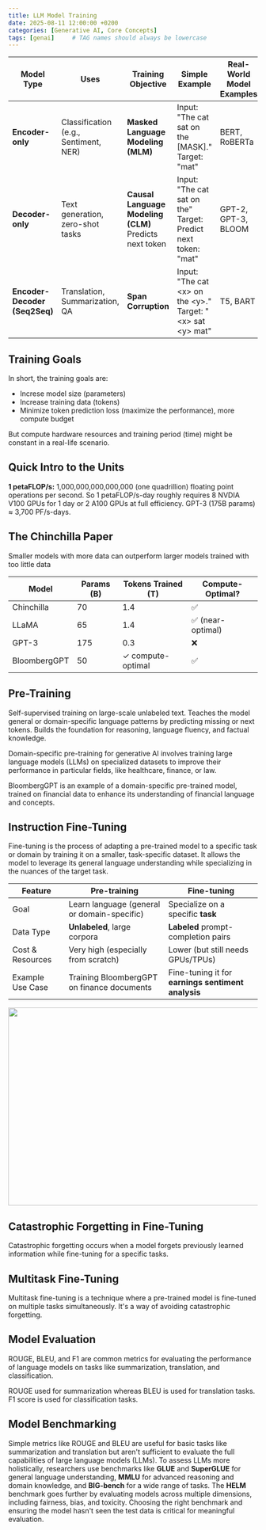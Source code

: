 ```yaml
---
title: LLM Model Training
date: 2025-08-11 12:00:00 +0200
categories: [Generative AI, Core Concepts]
tags: [genai]     # TAG names should always be lowercase
---
```


| Model Type                    | Uses                                  | Training Objective                 | Simple Example                                                     | Real-World Model Examples |
| ----------------------------- | ------------------------------------- | ---------------------------------- | ------------------------------------------------------------------ | ------------------------- |
| **Encoder-only**              | Classification (e.g., Sentiment, NER) | **Masked Language Modeling (MLM)** | Input: "The cat sat on the \[MASK]." <br> Target: "mat"            | BERT, RoBERTa             |
| **Decoder-only**              | Text generation, zero-shot tasks      | **Causal Language Modeling (CLM)** <br> Predicts next token | Input: "The cat sat on the" <br> Target: Predict next token: "mat" | GPT-2, GPT-3, BLOOM       |
| **Encoder-Decoder (Seq2Seq)** | Translation, Summarization, QA        | **Span Corruption**              | Input: "The cat \<x> on the \<y>." <br> Target: "\<x> sat \<y> mat"    | T5, BART                  |

## Training Goals

In short, the training goals are:
- Increse model size (parameters)
- Increase training data (tokens)
- Minimize token prediction loss (maximize the performance), more compute budget

But compute hardware resources and training period (time) might be constant in a real-life scenario. 

## Quick Intro to the Units
**1 petaFLOP/s:** 1,000,000,000,000,000 (one quadrillion) floating point operations per second. So 1 petaFLOP/s-day roughly requires 8 NVDIA V100 GPUs for 1 day or 2 A100 GPUs at full efficiency. 
GPT-3 (175B params) ≈ 3,700 PF/s-days.

## The Chinchilla Paper
Smaller models with more data can outperform larger models trained with too little data

| Model        | Params (B) | Tokens Trained (T) | Compute-Optimal? |
| ------------ | ---------- | ------------------ | ---------------- |
| Chinchilla   | 70         | 1.4                | ✅                |
| LLaMA        | 65         | 1.4                | ✅ (near-optimal) |
| GPT-3        | 175        | 0.3                | ❌                |
| BloombergGPT | 50         | ✓ compute-optimal  | ✅                |


## Pre-Training

Self-supervised training on large-scale unlabeled text. Teaches the model general or domain-specific language patterns by predicting missing or next tokens.
Builds the foundation for reasoning, language fluency, and factual knowledge.

Domain-specific pre-training for generative AI involves training large language models (LLMs) on specialized datasets to improve their performance in particular fields, like healthcare, finance, or law. 

BloombergGPT is an example of a domain-specific pre-trained model, trained on financial data to enhance its understanding of financial language and concepts.

## Instruction Fine-Tuning
Fine-tuning is the process of adapting a pre-trained model to a specific task or domain by training it on a smaller, task-specific dataset. It allows the model to leverage its general language understanding while specializing in the nuances of the target task.

| Feature          | **Pre-training**                            | **Fine-tuning**                                    |
| ---------------- | ------------------------------------------- | -------------------------------------------------- |
| Goal             | Learn language (general or domain-specific) | Specialize on a specific **task**                  |
| Data Type        | **Unlabeled**, large corpora                | **Labeled** prompt-completion pairs                |
| Cost & Resources | Very high (especially from scratch)         | Lower (but still needs GPUs/TPUs)                  |
| Example Use Case | Training BloombergGPT on finance documents  | Fine-tuning it for **earnings sentiment analysis** |


<img src="../assets/InstructionFineTuning.png" width="780" height="400"> 

## Catastrophic Forgetting in Fine-Tuning
Catastrophic forgetting occurs when a model forgets previously learned information while fine-tuning for a specific tasks.

## Multitask Fine-Tuning
Multitask fine-tuning is a technique where a pre-trained model is fine-tuned on multiple tasks simultaneously. It's a way of avoiding catastrophic forgetting.

## Model Evaluation
ROUGE, BLEU, and F1 are common metrics for evaluating the performance of language models on tasks like summarization, translation, and classification.

ROUGE used for summarization whereas BLEU is used for translation tasks. F1 score is used for classification tasks.

## Model Benchmarking
Simple metrics like ROUGE and BLEU are useful for basic tasks like summarization and translation but aren't sufficient to evaluate the full capabilities of large language models (LLMs). To assess LLMs more holistically, researchers use benchmarks like **GLUE** and **SuperGLUE** for general language understanding, **MMLU** for advanced reasoning and domain knowledge, and **BIG-bench** for a wide range of tasks. The **HELM** benchmark goes further by evaluating models across multiple dimensions, including fairness, bias, and toxicity. Choosing the right benchmark and ensuring the model hasn't seen the test data is critical for meaningful evaluation.
